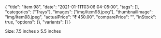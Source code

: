 {
    "title": "Item 98",
    "date": "2021-01-11T03:06:04-05:00",
    "tags": [],
    "categories": ["Trays"],
    "images": ["img/Item98.jpeg"],
    "thumbnailImage": "img/Item98.jpeg",
    "actualPrice": "₹ 450.00",
    "comparePrice": "",
    "inStock": true,
    "options": {},
    "variants": []
}


Size: 7.5 inches x 5.5 inches